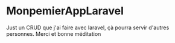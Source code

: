 # MonpemierAppLaravel
Just un CRUD que j'ai faire avec laravel, çà pourra servir d'autres personnes. Merci et bonne méditation
